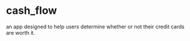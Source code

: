 
# cash_flow
an app designed to help users determine whether or not their credit cards are worth it. 
